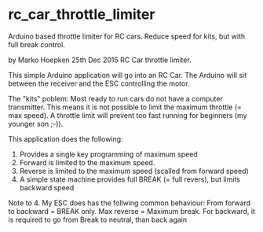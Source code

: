 # rc_car_throttle_limiter
Arduino based throttle limiter for RC cars. Reduce speed for kits, but with full break control.


by Marko Hoepken
25th Dec 2015
RC Car throttle limiter.

This simple Arduino application will go into an RC Car.
The Arduino will sit between the receiver and the ESC controlling the motor.

The "kits" poblem: Most ready to run cars do not have a computer transmitter.
This means it is not possible to limit the maximum throttle (= max speed).
A throttle limit will prevent too fast running for beginners (my younger son ;-)).

This application does the following:

1. Provides a single key programming of maximum speed
2. Forward is limited to the maximum speed.
3. Reverse is limited to the maximum speed (scalled from forward speed)
4. A simple state machine provides full BREAK (= full revers), but limits backward speed

Note to 4.
My ESC does has the follwing common behaviour:
From forward to backward = BREAK only. Max reverse = Maximum break.
For backward, it is required to go from Break to neutral, than back again

